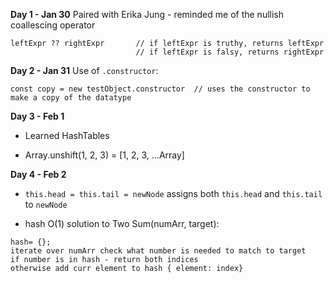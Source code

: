 **Day 1 - Jan 30**
Paired with Erika Jung - reminded me of the nullish coallescing operator

```
leftExpr ?? rightExpr       // if leftExpr is truthy, returns leftExpr
                            // if leftExpr is falsy, returns rightExpr
```

**Day 2 - Jan 31**
Use of `.constructor`:

```
const copy = new testObject.constructor  // uses the constructor to make a copy of the datatype
```

**Day 3 - Feb 1**

- Learned HashTables

- Array.unshift(1, 2, 3) = [1, 2, 3, ...Array]

**Day 4 - Feb 2**

- `this.head = this.tail = newNode` assigns both `this.head` and `this.tail` to `newNode`

- hash O(1) solution to Two Sum(numArr, target):

```
hash= {};
iterate over numArr check what number is needed to match to target
if number is in hash - return both indices
otherwise add curr element to hash { element: index}
```
